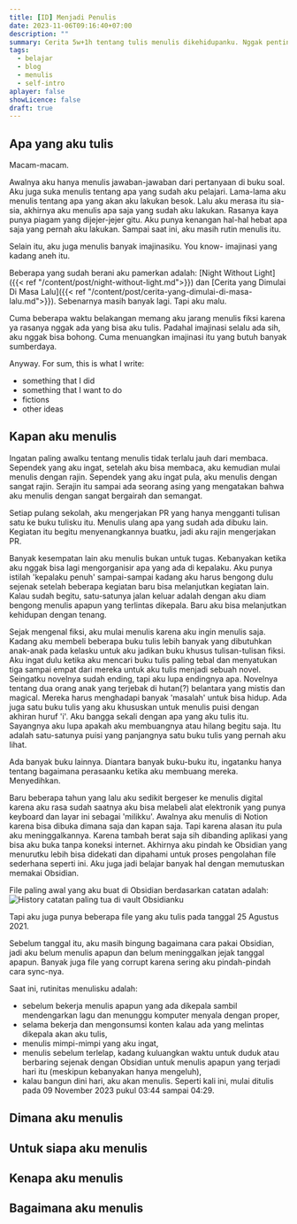 ```yaml
---
title: [ID] Menjadi Penulis
date: 2023-11-06T09:16:40+07:00
description: ""
summary: Cerita 5w+1h tentang tulis menulis dikehidupanku. Nggak penting-penting amat, tapi buatku menulis itu penting, jadi menulis tentang menulis menurutku menarik.
tags:
  - belajar
  - blog
  - menulis
  - self-intro
aplayer: false
showLicence: false
draft: true
---
```

## Apa yang aku tulis

Macam-macam.

Awalnya aku hanya menulis jawaban-jawaban dari pertanyaan di buku soal. Aku juga suka menulis tentang apa yang sudah aku pelajari. Lama-lama aku menulis tentang apa yang akan aku lakukan besok. Lalu aku merasa itu sia-sia, akhirnya aku menulis apa saja yang sudah aku lakukan. Rasanya kaya punya piagam yang dijejer-jejer gitu. Aku punya kenangan hal-hal hebat apa saja yang pernah aku lakukan. Sampai saat ini, aku masih rutin menulis itu.

Selain itu, aku juga menulis banyak imajinasiku. You know- imajinasi yang kadang aneh itu. 

Beberapa yang sudah berani aku pamerkan adalah: [Night Without Light]({{< ref "/content/post/night-without-light.md">}}) dan [Cerita yang Dimulai Di Masa Lalu]({{< ref "/content/post/cerita-yang-dimulai-di-masa-lalu.md">}}). Sebenarnya masih banyak lagi. Tapi aku malu. 

Cuma beberapa waktu belakangan memang aku jarang menulis fiksi karena ya rasanya nggak ada yang bisa aku tulis. Padahal imajinasi selalu ada sih, aku nggak bisa bohong. Cuma menuangkan imajinasi itu yang butuh banyak sumberdaya. 

Anyway. For sum, this is what I write: 
- something that I did
- something that I want to do
- fictions
- other ideas

## Kapan aku menulis

Ingatan paling awalku tentang menulis tidak terlalu jauh dari membaca. Sependek yang aku ingat, setelah aku bisa membaca, aku kemudian mulai menulis dengan rajin. Sependek yang aku ingat pula, aku menulis dengan sangat rajin. Serajin itu sampai ada seorang asing yang mengatakan bahwa aku menulis dengan sangat bergairah dan semangat.

Setiap pulang sekolah, aku mengerjakan PR yang hanya mengganti tulisan satu ke buku tulisku itu. Menulis ulang apa yang sudah ada dibuku lain. Kegiatan itu begitu menyenangkannya buatku, jadi aku rajin mengerjakan PR.

Banyak kesempatan lain aku menulis bukan untuk tugas. Kebanyakan ketika aku nggak bisa lagi mengorganisir apa yang ada di kepalaku. Aku punya istilah 'kepalaku penuh' sampai-sampai kadang aku harus bengong dulu sejenak setelah beberapa kegiatan baru bisa melanjutkan kegiatan lain. Kalau sudah begitu, satu-satunya jalan keluar adalah dengan aku diam bengong menulis apapun yang terlintas dikepala. Baru aku bisa melanjutkan kehidupan dengan tenang.

Sejak mengenal fiksi, aku mulai menulis karena aku ingin menulis saja. Kadang aku membeli beberapa buku tulis lebih banyak yang dibutuhkan anak-anak pada kelasku untuk aku jadikan buku khusus tulisan-tulisan fiksi. Aku ingat dulu ketika aku mencari buku tulis paling tebal dan menyatukan tiga sampai empat dari mereka untuk aku tulis menjadi sebuah novel. Seingatku novelnya sudah ending, tapi aku lupa endingnya apa. Novelnya tentang dua orang anak yang terjebak di hutan(?) belantara yang mistis dan magical. Mereka harus menghadapi banyak 'masalah' untuk bisa hidup. Ada juga satu buku tulis yang aku khususkan untuk menulis puisi dengan akhiran huruf 'i'. Aku bangga sekali dengan apa yang aku tulis itu. Sayangnya aku lupa apakah aku membuangnya atau hilang begitu saja. Itu adalah satu-satunya puisi yang panjangnya satu buku tulis yang pernah aku lihat. 

Ada banyak buku lainnya. Diantara banyak buku-buku itu, ingatanku hanya tentang bagaimana perasaanku ketika aku membuang mereka. Menyedihkan.

Baru beberapa tahun yang lalu aku sedikit bergeser ke menulis digital karena aku rasa sudah saatnya aku bisa melabeli alat elektronik yang punya keyboard dan layar ini sebagai 'milikku'. Awalnya aku menulis di Notion karena bisa dibuka dimana saja dan kapan saja. Tapi karena alasan itu pula aku meninggalkannya. Karena tambah berat saja sih dibanding aplikasi yang bisa aku buka tanpa koneksi internet. Akhirnya aku pindah ke Obsidian yang menurutku lebih bisa didekati dan dipahami untuk proses pengolahan file sederhana seperti ini. Aku juga jadi belajar banyak hal dengan memutuskan memakai Obsidian. 

File paling awal yang aku buat di Obsidian berdasarkan catatan adalah:
![History catatan paling tua di vault Obsidianku](img/mulai-menulis.png)

Tapi aku juga punya beberapa file yang aku tulis pada tanggal 25 Agustus 2021.

Sebelum tanggal itu, aku masih bingung bagaimana cara pakai Obsidian, jadi aku belum menulis apapun dan belum meninggalkan jejak tanggal apapun. Banyak juga file yang corrupt karena sering aku pindah-pindah cara sync-nya.

Saat ini, rutinitas menulisku adalah: 
- sebelum bekerja menulis apapun yang ada dikepala sambil mendengarkan lagu dan menunggu komputer menyala dengan proper,
- selama bekerja dan mengonsumsi konten kalau ada yang melintas dikepala akan aku tulis,
- menulis mimpi-mimpi yang aku ingat,
- menulis sebelum terlelap, kadang kuluangkan waktu untuk duduk atau berbaring sejenak dengan Obsidian untuk menulis apapun yang terjadi hari itu (meskipun kebanyakan hanya mengeluh),
- kalau bangun dini hari, aku akan menulis. Seperti kali ini, mulai ditulis pada 09 November 2023 pukul 03:44 sampai 04:29.

## Dimana aku menulis



## Untuk siapa aku menulis



## Kenapa aku menulis



## Bagaimana aku menulis



